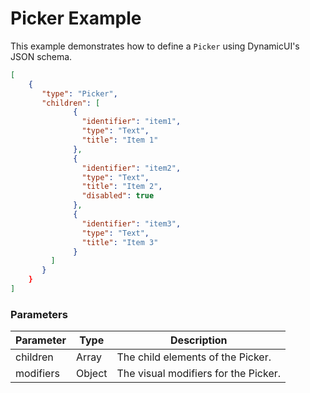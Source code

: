 # Picker Example

This example demonstrates how to define a `Picker` using DynamicUI's JSON schema.  

```json
[
    {
       "type": "Picker",
       "children": [
              {
                "identifier": "item1",
                "type": "Text",
                "title": "Item 1"
              },
              {
                "identifier": "item2",
                "type": "Text",
                "title": "Item 2",
                "disabled": true
              },
              {
                "identifier": "item3",
                "type": "Text",
                "title": "Item 3"
              }
         ]
       }
    }
]
```

### Parameters

| Parameter | Type        | Description                       |
| --------- | ----------- | --------------------------------- |
| children  | Array       | The child elements of the Picker. |
| modifiers | Object      | The visual modifiers for the Picker. |